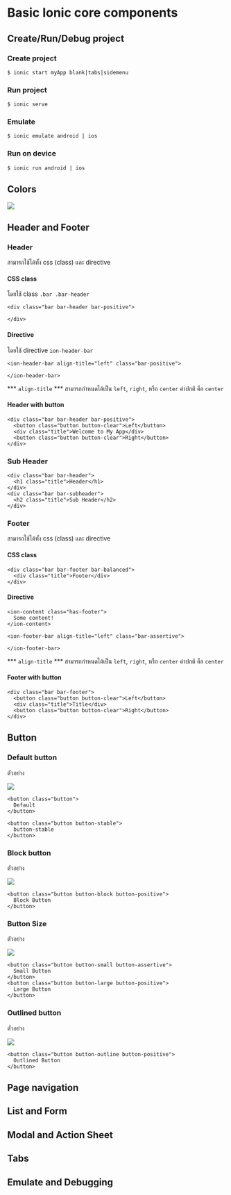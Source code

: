 # Basic Ionic core components
## Create/Run/Debug project
### Create project
```
$ ionic start myApp blank|tabs|sidemenu
```
### Run project
```
$ ionic serve
```

### Emulate
```
$ ionic emulate android | ios
```

### Run on device

```
$ ionic run android | ios
```

## Colors

![](./images/img09.png)

## Header and Footer

### Header

สามารถใช้ได้ทั้ง css (class) และ directive

#### CSS class

โดยใช้ class `.bar .bar-header`

```
<div class="bar bar-header bar-positive">

</div>
```

#### Directive

โดยใช้ directive `ion-header-bar`

```
<ion-header-bar align-title="left" class="bar-positive">

</ion-header-bar>
```

*** `align-title` ***
สามารถกำหนดได้เป็น `left`, `right`, หรือ `center` ค่าปกติ คือ `center`

#### Header with button

```
<div class="bar bar-header bar-positive">
  <button class="button button-clear">Left</button>
  <div class="title">Welcome to My App</div>
  <button class="button button-clear">Right</button>
</div>
```

### Sub Header

```
<div class="bar bar-header">
  <h1 class="title">Header</h1>
</div>
<div class="bar bar-subheader">
  <h2 class="title">Sub Header</h2>
</div>
```

### Footer

สามารถใช้ได้ทั้ง css (class) และ directive

#### CSS class

```
<div class="bar bar-footer bar-balanced">
  <div class="title">Footer</div>
</div>
```

#### Directive

```
<ion-content class="has-footer">
  Some content!
</ion-content>

<ion-footer-bar align-title="left" class="bar-assertive">

</ion-footer-bar>
```

*** `align-title` ***
สามารถกำหนดได้เป็น `left`, `right`, หรือ `center` ค่าปกติ คือ `center`

#### Footer with button

```
<div class="bar bar-footer">
  <button class="button button-clear">Left</button>
  <div class="title">Title</div>
  <button class="button button-clear">Right</button>
</div>
```

## Button

### Default button

ตัวอย่าง

![](./images/img10.png)

```
<button class="button">
  Default
</button>

<button class="button button-stable">
  button-stable
</button>
```

### Block button

ตัวอย่าง

![](./images/img11.png)

```
<button class="button button-block button-positive">
  Block Button
</button>
```

### Button Size

ตัวอย่าง

![](./images/img12.png)

```
<button class="button button-small button-assertive">
  Small Button
</button>
<button class="button button-large button-positive">
  Large Button
</button>
```

### Outlined button

ตัวอย่าง

![](./images/img13.png)

```
<button class="button button-outline button-positive">
  Outlined Button
</button>
```

## Page navigation

## List and Form
## Modal and Action Sheet
## Tabs
## Emulate and Debugging

